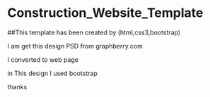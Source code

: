 # Construction_Website_Template

##This template has been created by (html,css3,bootstrap)


I am get this design PSD from graphberry.com

I converted to web page

in This design I used bootstrap 


thanks
